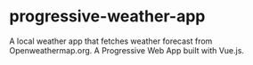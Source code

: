 # progressive-weather-app
A local weather app that fetches weather forecast from Openweathermap.org. A Progressive Web App built with Vue.js.
